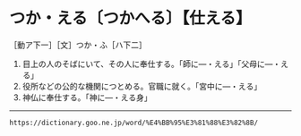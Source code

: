 # つか・える〔つかへる〕【仕える】

［動ア下一］［文］つか・ふ［ハ下二］
1. 目上の人のそばにいて、その人に奉仕する。「師に―・える」「父母に―・える」
2. 役所などの公的な機関につとめる。官職に就く。「宮中に―・える」
3. 神仏に奉仕する。「神に―・える身」

---
`https://dictionary.goo.ne.jp/word/%E4%BB%95%E3%81%88%E3%82%8B/`